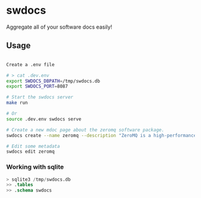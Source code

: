 # swdocs
Aggregate all of your software docs easily!


## Usage

```bash

Create a .env file

# > cat .dev.env
export SWDOCS_DBPATH=/tmp/swdocs.db
export SWDOCS_PORT=8087

# Start the swdocs server
make run

# Or
source .dev.env swdocs serve

# Create a new mdoc page about the zeromq software package.
swdocs create --name zeromq --description "ZeroMQ is a high-performance asynchronous messaging library, aimed at use in distributed or concurrent applications. It provides a message queue, but unlike message-oriented middleware, a ZeroMQ system can run without a dedicated message broker. "

# Edit some metadata
swdocs edit zeromq 
```

### Working with sqlite

```sql
> sqlite3 /tmp/swdocs.db
>> .tables
>> .schema swdocs
```
